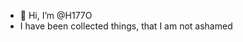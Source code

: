 - 👋 Hi, I’m @H177O
- I have been collected things, that I am not ashamed

<!---
H177O/H177O is a ✨ special ✨ repository because its `README.md` (this file) appears on your GitHub profile.
You can click the Preview link to take a look at your changes.
--->
